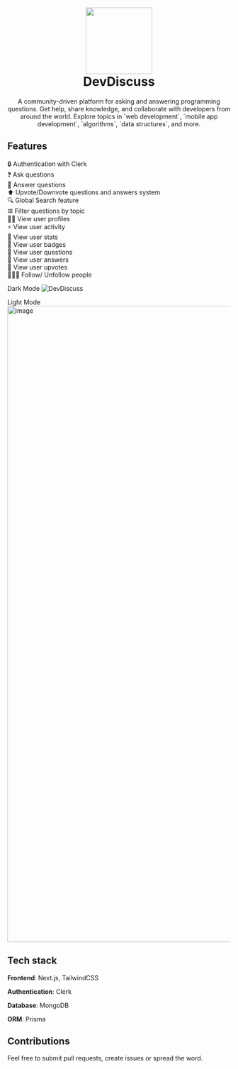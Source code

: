 <h1 align="center"><img height="150" src="https://stack-queue.vercel.app/assets/logo.svg" /><br>DevDiscuss</h1>


<p align="center">
  A community-driven platform for asking and answering programming questions. Get help, share knowledge, and collaborate with developers from around the world. Explore topics in `web development`, `mobile app development`, `algorithms`, `data structures`, and more.
</p>

## Features

🔒 Authentication with Clerk <br/>
❓ Ask questions <br/>
📝 Answer questions <br/>
⬆️ Upvote/Downvote questions and answers system <br/>
🔍 Global Search feature <br/>
𐄳 Filter questions by topic <br/>
🫵🏻 View user profiles <br/>
⚡️ View user activity <br/>
📝 View user stats <br/>
📝 View user badges <br/>
📝 View user questions <br/>
📝 View user answers <br/>
📝 View user upvotes <br/>
💁🏻‍♀️ Follow/ Unfollow people <br/>

Dark Mode
![DevDiscuss](https://github.com/CodeMaster17/dev-discuss/assets/96763776/72dc6521-8285-4d07-8b42-84c25d34b547)

Light Mode
<img width="1435" alt="image" src="https://github.com/CodeMaster17/dev-discuss/assets/96763776/03711b71-a347-4862-973e-2b436b5baa71">

## Tech stack

**Frontend**: Next.js, TailwindCSS

**Authentication**: Clerk

**Database**: MongoDB

**ORM**: Prisma

## Contributions

Feel free to submit pull requests, create issues or spread the word.
